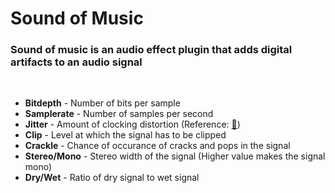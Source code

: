 <h1>Sound of Music</h2>

<h3>Sound of music is an audio effect plugin that adds digital artifacts to an audio signal</h3>

<br>

<ul>
    <li>
        <b>Bitdepth</b> - Number of bits per sample
    </li>
    <li>
        <b>Samplerate</b> - Number of samples per second
    </li>
    <li>
        <b>Jitter</b> - Amount of clocking distortion (Reference: <a href="https://headfonics.com/what-is-jitter-in-audio/">📖</a>)
    </li>
    <li>
        <b>Clip</b> - Level at which the signal has to be clipped
    </li>
    <li>
        <b>Crackle</b> - Chance of occurance of cracks and pops in the signal
    </li>
    <li>
        <b>Stereo/Mono</b> - Stereo width of the signal (Higher value makes the signal mono)
    </li>
    <li>
        <b>Dry/Wet</b> - Ratio of dry signal to wet signal
    </li>
</ul>